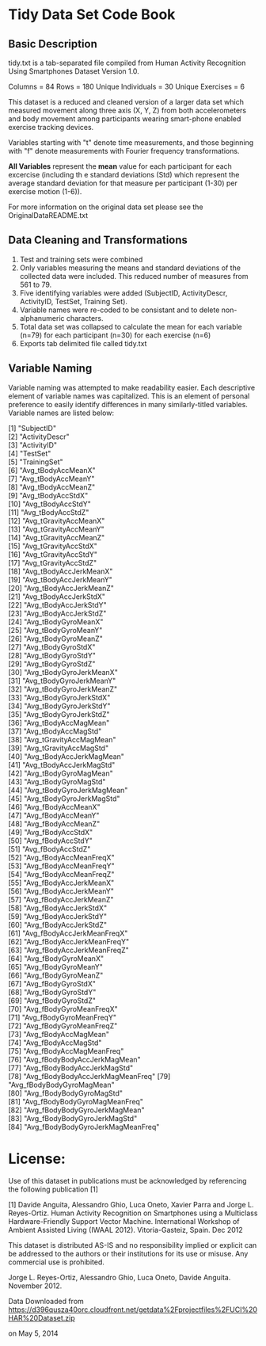 Tidy Data Set Code Book
=======================

Basic Description
-----------------

tidy.txt is a tab-separated file compiled from Human Activity Recognition Using Smartphones Dataset
Version 1.0.

Columns = 84
Rows = 180
Unique Individuals = 30
Unique Exercises = 6

This dataset is a reduced and cleaned version of a larger data set which measured movement
along three axis (X, Y, Z) from both accelerometers and body movement among participants wearing smart-phone enabled exercise tracking devices. 

Variables starting with "t" denote time measurements, and those beginning with "f" denote measurements with Fourier frequency transformations.

**All Variables** represent the **mean** value for each participant for each excercise (including th
e standard deviations (Std) which represent the average standard deviation for that measure per participant (1-30) per exercise motion (1-6)).

For more information on the original data set please see the OriginalDataREADME.txt

Data Cleaning and Transformations
---------------------------------

1. Test and training sets were combined
2. Only variables measuring the means and standard deviations of the collected data were included. This reduced number of measures
from 561 to 79.
3. Five identifying variables were added (SubjectID, ActivityDescr, ActivityID, TestSet, Training Set). 
4. Variable names were re-coded to be consistant and to delete non-alphanumeric characters. 
5. Total data set was collapsed to calculate the mean for each variable (n=79) for each participant (n=30) for each exercise (n=6) 
6. Exports tab delimited file called tidy.txt

Variable Naming
---------------

Variable naming was attempted to make readability easier. Each descriptive element of variable names was capitalized. This is an element of personal preference to easily identify differences in many similarly-titled variables. Variable names are listed below:

 [1] "SubjectID"                   
 [2] "ActivityDescr"               
 [3] "ActivityID"                  
 [4] "TestSet"                     
 [5] "TrainingSet"                 
 [6] "Avg_tBodyAccMeanX"               
 [7] "Avg_tBodyAccMeanY"               
 [8] "Avg_tBodyAccMeanZ"               
 [9] "Avg_tBodyAccStdX"                
[10] "Avg_tBodyAccStdY"                
[11] "Avg_tBodyAccStdZ"                
[12] "Avg_tGravityAccMeanX"            
[13] "Avg_tGravityAccMeanY"            
[14] "Avg_tGravityAccMeanZ"            
[15] "Avg_tGravityAccStdX"             
[16] "Avg_tGravityAccStdY"             
[17] "Avg_tGravityAccStdZ"             
[18] "Avg_tBodyAccJerkMeanX"           
[19] "Avg_tBodyAccJerkMeanY"           
[20] "Avg_tBodyAccJerkMeanZ"           
[21] "Avg_tBodyAccJerkStdX"            
[22] "Avg_tBodyAccJerkStdY"            
[23] "Avg_tBodyAccJerkStdZ"            
[24] "Avg_tBodyGyroMeanX"              
[25] "Avg_tBodyGyroMeanY"              
[26] "Avg_tBodyGyroMeanZ"              
[27] "Avg_tBodyGyroStdX"               
[28] "Avg_tBodyGyroStdY"               
[29] "Avg_tBodyGyroStdZ"               
[30] "Avg_tBodyGyroJerkMeanX"          
[31] "Avg_tBodyGyroJerkMeanY"          
[32] "Avg_tBodyGyroJerkMeanZ"          
[33] "Avg_tBodyGyroJerkStdX"           
[34] "Avg_tBodyGyroJerkStdY"           
[35] "Avg_tBodyGyroJerkStdZ"           
[36] "Avg_tBodyAccMagMean"             
[37] "Avg_tBodyAccMagStd"              
[38] "Avg_tGravityAccMagMean"          
[39] "Avg_tGravityAccMagStd"           
[40] "Avg_tBodyAccJerkMagMean"         
[41] "Avg_tBodyAccJerkMagStd"          
[42] "Avg_tBodyGyroMagMean"            
[43] "Avg_tBodyGyroMagStd"             
[44] "Avg_tBodyGyroJerkMagMean"        
[45] "Avg_tBodyGyroJerkMagStd"         
[46] "Avg_fBodyAccMeanX"               
[47] "Avg_fBodyAccMeanY"               
[48] "Avg_fBodyAccMeanZ"               
[49] "Avg_fBodyAccStdX"                
[50] "Avg_fBodyAccStdY"                
[51] "Avg_fBodyAccStdZ"                
[52] "Avg_fBodyAccMeanFreqX"           
[53] "Avg_fBodyAccMeanFreqY"           
[54] "Avg_fBodyAccMeanFreqZ"           
[55] "Avg_fBodyAccJerkMeanX"           
[56] "Avg_fBodyAccJerkMeanY"           
[57] "Avg_fBodyAccJerkMeanZ"           
[58] "Avg_fBodyAccJerkStdX"            
[59] "Avg_fBodyAccJerkStdY"            
[60] "Avg_fBodyAccJerkStdZ"            
[61] "Avg_fBodyAccJerkMeanFreqX"       
[62] "Avg_fBodyAccJerkMeanFreqY"       
[63] "Avg_fBodyAccJerkMeanFreqZ"       
[64] "Avg_fBodyGyroMeanX"              
[65] "Avg_fBodyGyroMeanY"              
[66] "Avg_fBodyGyroMeanZ"              
[67] "Avg_fBodyGyroStdX"               
[68] "Avg_fBodyGyroStdY"               
[69] "Avg_fBodyGyroStdZ"               
[70] "Avg_fBodyGyroMeanFreqX"          
[71] "Avg_fBodyGyroMeanFreqY"          
[72] "Avg_fBodyGyroMeanFreqZ"          
[73] "Avg_fBodyAccMagMean"             
[74] "Avg_fBodyAccMagStd"              
[75] "Avg_fBodyAccMagMeanFreq"         
[76] "Avg_fBodyBodyAccJerkMagMean"     
[77] "Avg_fBodyBodyAccJerkMagStd"      
[78] "Avg_fBodyBodyAccJerkMagMeanFreq" 
[79] "Avg_fBodyBodyGyroMagMean"        
[80] "Avg_fBodyBodyGyroMagStd"         
[81] "Avg_fBodyBodyGyroMagMeanFreq"    
[82] "Avg_fBodyBodyGyroJerkMagMean"    
[83] "Avg_fBodyBodyGyroJerkMagStd"     
[84] "Avg_fBodyBodyGyroJerkMagMeanFreq"

License:
========
Use of this dataset in publications must be acknowledged by referencing the following publication [1] 

[1] Davide Anguita, Alessandro Ghio, Luca Oneto, Xavier Parra and Jorge L. Reyes-Ortiz. Human Activity Recognition on Smartphones using a Multiclass Hardware-Friendly Support Vector Machine. International Workshop of Ambient Assisted Living (IWAAL 2012). Vitoria-Gasteiz, Spain. Dec 2012

This dataset is distributed AS-IS and no responsibility implied or explicit can be addressed to the authors or their institutions for its use or misuse. Any commercial use is prohibited.

Jorge L. Reyes-Ortiz, Alessandro Ghio, Luca Oneto, Davide Anguita. November 2012.

Data Downloaded from https://d396qusza40orc.cloudfront.net/getdata%2Fprojectfiles%2FUCI%20HAR%20Dataset.zip 

on May 5, 2014